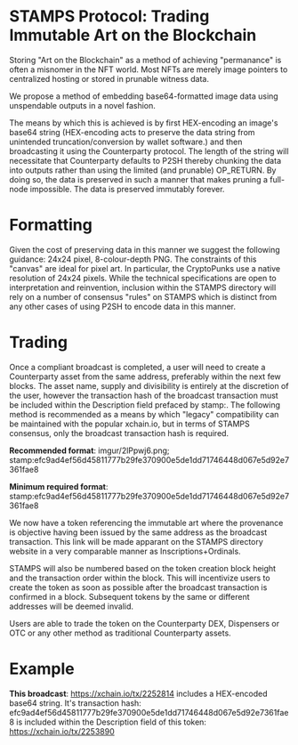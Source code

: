 # STAMPS Protocol: Trading Immutable Art on the Blockchain

Storing "Art on the Blockchain" as a method of achieving "permanance" is often a misnomer in the NFT world. Most NFTs are merely image pointers to centralized hosting or stored in prunable witness data.

We propose a method of embedding base64-formatted image data using unspendable outputs in a novel fashion.

The means by which this is achieved is by first HEX-encoding an image's base64 string (HEX-encoding acts to preserve the data string from unintended truncation/conversion by wallet software.) and then broadcasting it using the Counterparty protocol. The length of the string will necessitate that Counterparty defaults to P2SH thereby chunking the data into outputs rather than using the limited (and prunable) OP_RETURN.  By doing so, the data is preserved in such a manner that makes pruning a full-node impossible. The data is preserved immutably forever.

# Formatting

Given the cost of preserving data in this manner we suggest the following guidance: 24x24 pixel, 8-colour-depth PNG. The constraints of this "canvas" are ideal for pixel art. In particular, the CryptoPunks use a native resolution of 24x24 pixels. While the technical specifications are open to interpretation and reinvention, inclusion within the STAMPS directory will rely on a number of consensus "rules" on STAMPS which is distinct from any other cases of using P2SH to encode data in this manner.

# Trading

Once a compliant broadcast is completed, a user will need to create a Counterparty asset from the same address, preferably within the next few blocks. The asset name, supply and divisibility is entirely at the discretion of the user, however the transaction hash of the broadcast transaction must be included within the Description field prefaced by stamp:. The following method is recommended as a means by which "legacy" compatibility can be maintained with the popular xchain.io, but in terms of STAMPS consensus, only the broadcast transaction hash is required.

**Recommended format**: imgur/2lPpwj6.png; stamp:efc9ad4ef56d45811777b29fe370900e5de1dd71746448d067e5d92e7361fae8

**Minimum required format**: stamp:efc9ad4ef56d45811777b29fe370900e5de1dd71746448d067e5d92e7361fae8

We now have a token referencing the immutable art where the provenance is objective having been issued by the same address as the broadcast transaction. This link will be made apparant on the STAMPS directory website in a very comparable manner as Inscriptions+Ordinals.

STAMPS will also be numbered based on the token creation block height and the transaction order within the block. This will incentivize users to create the token as soon as possible after the broadcast transaction is confirmed in a block. Subsequent tokens by the same or different addresses will be deemed invalid.

Users are able to trade the token on the Counterparty DEX, Dispensers or OTC or any other method as traditional Counterparty assets.

# Example

**This broadcast**: https://xchain.io/tx/2252814 includes a HEX-encoded base64 string. It's transaction hash: efc9ad4ef56d45811777b29fe370900e5de1dd71746448d067e5d92e7361fae8 is included within the Description field of this token: https://xchain.io/tx/2253890

